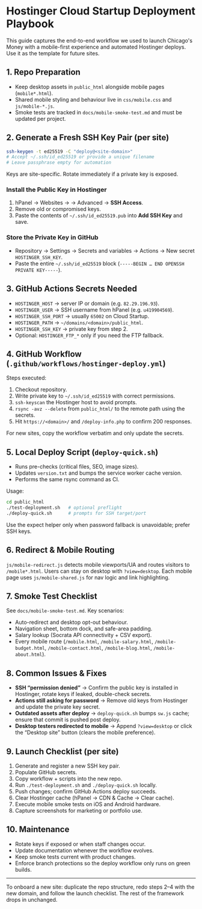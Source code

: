 # Hostinger Cloud Startup Deployment Playbook

This guide captures the end-to-end workflow we used to launch Chicago's Money with a mobile-first experience and automated Hostinger deploys. Use it as the template for future sites.

## 1. Repo Preparation
- Keep desktop assets in `public_html` alongside mobile pages (`mobile*.html`).
- Shared mobile styling and behaviour live in `css/mobile.css` and `js/mobile-*.js`.
- Smoke tests are tracked in `docs/mobile-smoke-test.md` and must be updated per project.

## 2. Generate a Fresh SSH Key Pair (per site)
```bash
ssh-keygen -t ed25519 -C "deploy@<site-domain>"
# Accept ~/.ssh/id_ed25519 or provide a unique filename
# Leave passphrase empty for automation
```
Keys are site-specific. Rotate immediately if a private key is exposed.

### Install the Public Key in Hostinger
1. hPanel → Websites → <site> → Advanced → **SSH Access**.
2. Remove old or compromised keys.
3. Paste the contents of `~/.ssh/id_ed25519.pub` into **Add SSH Key** and save.

### Store the Private Key in GitHub
- Repository → Settings → Secrets and variables → Actions → New secret `HOSTINGER_SSH_KEY`.
- Paste the entire `~/.ssh/id_ed25519` block (`-----BEGIN … END OPENSSH PRIVATE KEY-----`).

## 3. GitHub Actions Secrets Needed
- `HOSTINGER_HOST` → server IP or domain (e.g. `82.29.196.93`).
- `HOSTINGER_USER` → SSH username from hPanel (e.g. `u419904569`).
- `HOSTINGER_SSH_PORT` → usually `65002` on Cloud Startup.
- `HOSTINGER_PATH` → `~/domains/<domain>/public_html`.
- `HOSTINGER_SSH_KEY` → private key from step 2.
- Optional: `HOSTINGER_FTP_*` only if you need the FTP fallback.

## 4. GitHub Workflow (`.github/workflows/hostinger-deploy.yml`)
Steps executed:
1. Checkout repository.
2. Write private key to `~/.ssh/id_ed25519` with correct permissions.
3. `ssh-keyscan` the Hostinger host to avoid prompts.
4. `rsync -avz --delete` from `public_html/` to the remote path using the secrets.
5. Hit `https://<domain>/` and `/deploy-info.php` to confirm 200 responses.

For new sites, copy the workflow verbatim and only update the secrets.

## 5. Local Deploy Script (`deploy-quick.sh`)
- Runs pre-checks (critical files, SEO, image sizes).
- Updates `version.txt` and bumps the service worker cache version.
- Performs the same rsync command as CI.

Usage:
```bash
cd public_html
./test-deployment.sh   # optional preflight
./deploy-quick.sh      # prompts for SSH target/port
```
Use the expect helper only when password fallback is unavoidable; prefer SSH keys.

## 6. Redirect & Mobile Routing
`js/mobile-redirect.js` detects mobile viewports/UA and routes visitors to `/mobile*.html`. Users can stay on desktop with `?view=desktop`. Each mobile page uses `js/mobile-shared.js` for nav logic and link highlighting.

## 7. Smoke Test Checklist
See `docs/mobile-smoke-test.md`. Key scenarios:
- Auto-redirect and desktop opt-out behaviour.
- Navigation sheet, bottom dock, and safe-area padding.
- Salary lookup (Socrata API connectivity + CSV export).
- Every mobile route (`/mobile.html`, `/mobile-salary.html`, `/mobile-budget.html`, `/mobile-contact.html`, `/mobile-blog.html`, `/mobile-about.html`).

## 8. Common Issues & Fixes
- **SSH “permission denied”** → Confirm the public key is installed in Hostinger, rotate keys if leaked, double-check secrets.
- **Actions still asking for password** → Remove old keys from Hostinger and update the private key secret.
- **Outdated assets after deploy** → `deploy-quick.sh` bumps `sw.js` cache; ensure that commit is pushed post deploy.
- **Desktop testers redirected to mobile** → Append `?view=desktop` or click the “Desktop site” button (clears the mobile preference).

## 9. Launch Checklist (per site)
1. Generate and register a new SSH key pair.
2. Populate GitHub secrets.
3. Copy workflow + scripts into the new repo.
4. Run `./test-deployment.sh` and `./deploy-quick.sh` locally.
5. Push changes; confirm GitHub Actions deploy succeeds.
6. Clear Hostinger cache (hPanel → CDN & Cache → Clear cache).
7. Execute mobile smoke tests on iOS and Android hardware.
8. Capture screenshots for marketing or portfolio use.

## 10. Maintenance
- Rotate keys if exposed or when staff changes occur.
- Update documentation whenever the workflow evolves.
- Keep smoke tests current with product changes.
- Enforce branch protections so the deploy workflow only runs on green builds.

---
To onboard a new site: duplicate the repo structure, redo steps 2–4 with the new domain, and follow the launch checklist. The rest of the framework drops in unchanged.

